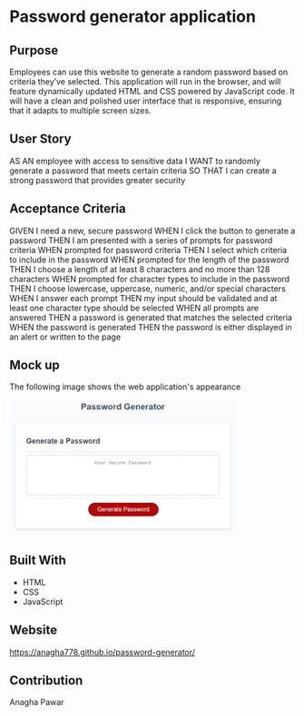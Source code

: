 # Password generator application

## Purpose
Employees can use this website to generate a random password based on criteria they’ve selected. This application will run in the browser, and will feature dynamically updated HTML and CSS powered by JavaScript code. It will have a clean and polished user interface that is responsive, ensuring that it adapts to multiple screen sizes.

## User Story
AS AN employee with access to sensitive data
I WANT to randomly generate a password that meets certain criteria
SO THAT I can create a strong password that provides greater security

## Acceptance Criteria
GIVEN I need a new, secure password
WHEN I click the button to generate a password
THEN I am presented with a series of prompts for password criteria
WHEN prompted for password criteria
THEN I select which criteria to include in the password
WHEN prompted for the length of the password
THEN I choose a length of at least 8 characters and no more than 128 characters
WHEN prompted for character types to include in the password
THEN I choose lowercase, uppercase, numeric, and/or special characters
WHEN I answer each prompt
THEN my input should be validated and at least one character type should be selected
WHEN all prompts are answered
THEN a password is generated that matches the selected criteria
WHEN the password is generated
THEN the password is either displayed in an alert or written to the page

## Mock up
The following image shows the web application's appearance

<div>
    <img src="./assets/images/password.png" width="400px"/> 
</div>

## Built With
* HTML
* CSS
* JavaScript

## Website

https://anagha778.github.io/password-generator/

## Contribution
Anagha Pawar
